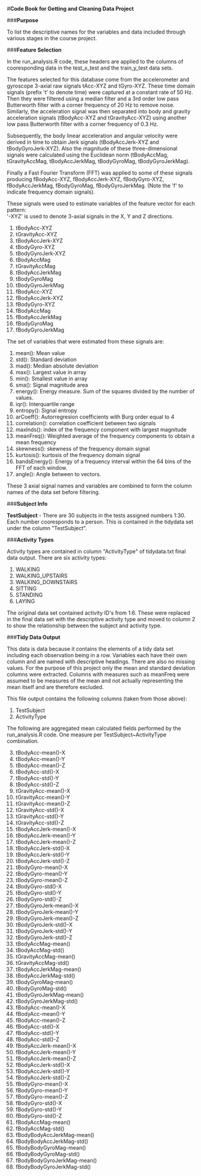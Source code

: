 #**Code Book for Getting and Cleaning Data Project**

###**Purpose**

To list the descriptive names for the variables and data included through various stages in the course project. 

###**Feature Selection**

In the run_analysis.R code, these headers are applied to the columns of cooresponding data in the test_x_test and the train_y_test data sets.

The features selected for this database come from the accelerometer and gyroscope 3-axial raw signals tAcc-XYZ and tGyro-XYZ. These time domain signals (prefix 't' to denote time) were captured at a constant rate of 50 Hz. Then they were filtered using a median filter and a 3rd order low pass Butterworth filter with a corner frequency of 20 Hz to remove noise. Similarly, the acceleration signal was then separated into body and gravity acceleration signals (tBodyAcc-XYZ and tGravityAcc-XYZ) using another low pass Butterworth filter with a corner frequency of 0.3 Hz. 

Subsequently, the body linear acceleration and angular velocity were derived in time to obtain Jerk signals (tBodyAccJerk-XYZ and tBodyGyroJerk-XYZ). Also the magnitude of these three-dimensional signals were calculated using the Euclidean norm (tBodyAccMag, tGravityAccMag, tBodyAccJerkMag, tBodyGyroMag, tBodyGyroJerkMag). 

Finally a Fast Fourier Transform (FFT) was applied to some of these signals producing fBodyAcc-XYZ, fBodyAccJerk-XYZ, fBodyGyro-XYZ, fBodyAccJerkMag, fBodyGyroMag, fBodyGyroJerkMag. (Note the 'f' to indicate frequency domain signals). 

These signals were used to estimate variables of the feature vector for each pattern:  
'-XYZ' is used to denote 3-axial signals in the X, Y and Z directions.

1. tBodyAcc-XYZ
2. tGravityAcc-XYZ
3. tBodyAccJerk-XYZ
4. tBodyGyro-XYZ
5. tBodyGyroJerk-XYZ
6. tBodyAccMag
7. tGravityAccMag
8. tBodyAccJerkMag
9. tBodyGyroMag
10. tBodyGyroJerkMag
11. fBodyAcc-XYZ
12. fBodyAccJerk-XYZ
13. fBodyGyro-XYZ
14. fBodyAccMag
15. fBodyAccJerkMag
16. fBodyGyroMag
17. fBodyGyroJerkMag

The set of variables that were estimated from these signals are: 

1. mean(): Mean value
2. std(): Standard deviation
3. mad(): Median absolute deviation 
4. max(): Largest value in array
5. min(): Smallest value in array
6. sma(): Signal magnitude area
7. energy(): Energy measure. Sum of the squares divided by the number of values. 
8. iqr(): Interquartile range 
9. entropy(): Signal entropy
10. arCoeff(): Autorregresion coefficients with Burg order equal to 4
11. correlation(): correlation coefficient between two signals
12. maxInds(): index of the frequency component with largest magnitude
13. meanFreq(): Weighted average of the frequency components to obtain a mean frequency
14. skewness(): skewness of the frequency domain signal 
15. kurtosis(): kurtosis of the frequency domain signal 
16. bandsEnergy(): Energy of a frequency interval within the 64 bins of the FFT of each window.
17. angle(): Angle between to vectors.

These 3 axial signal names and variables are combined to form the column names of the data set before filtering. 

###**Subject Info**

**TestSubject** - There are 30 subjects in the tests assigned numbers 1:30. Each number cooresponds to a person.
This is contained in the tidydata set under the column "TestSubject". 

###**Activity Types**

Activity types are contained in column "ActivityType" of tidydata.txt final data output. There are six activity types:

1. WALKING
2. WALKING_UPSTAIRS
3. WALKING_DOWNSTAIRS
4. SITTING
5. STANDING
6. LAYING

The original data set contained activity ID's from 1:6. These were replaced in the final data set with the descriptive
activity type and moved to column 2 to show the relationship between the subject and activity type.  

###**Tidy Data Output**

This data is data because it contains the elements of a tidy data set including each observation being in a row. Variables
each have their own column and are named with descriptive headings. There are also no missing values. For the purpose of this
project only the mean and standard deviation columns were extracted. Columns with measures such as meanFreq were assumed to be
measures of the mean and not actually representing the mean itself and are therefore excluded.  

This file output contains the following columns (taken from those above):

1. TestSubject                 
2. ActivityType

The following are aggregated mean calculated fields performed by the run_analysis.R code. One measure per TestSubject~ActivityType combination. 
                
3. tBodyAcc-mean()-X          
4. tBodyAcc-mean()-Y
5. tBodyAcc-mean()-Z
6. tBodyAcc-std()-X           
7. tBodyAcc-std()-Y            
8. tBodyAcc-std()-Z            
9. tGravityAcc-mean()-X       
10. tGravityAcc-mean()-Y        
11. tGravityAcc-mean()-Z        
12. tGravityAcc-std()-X        
13. tGravityAcc-std()-Y         
14. tGravityAcc-std()-Z         
15. tBodyAccJerk-mean()-X      
16. tBodyAccJerk-mean()-Y       
17. tBodyAccJerk-mean()-Z       
18. tBodyAccJerk-std()-X       
19. tBodyAccJerk-std()-Y        
20. tBodyAccJerk-std()-Z        
21. tBodyGyro-mean()-X         
22. tBodyGyro-mean()-Y          
23. tBodyGyro-mean()-Z          
24. tBodyGyro-std()-X          
25. tBodyGyro-std()-Y           
26. tBodyGyro-std()-Z           
27. tBodyGyroJerk-mean()-X     
28. tBodyGyroJerk-mean()-Y      
29. tBodyGyroJerk-mean()-Z      
30. tBodyGyroJerk-std()-X      
31. tBodyGyroJerk-std()-Y       
32. tBodyGyroJerk-std()-Z       
33. tBodyAccMag-mean()         
34. tBodyAccMag-std()           
35. tGravityAccMag-mean()       
36. tGravityAccMag-std()       
37. tBodyAccJerkMag-mean()      
38. tBodyAccJerkMag-std()
39. tBodyGyroMag-mean()        
40. tBodyGyroMag-std()          
41. tBodyGyroJerkMag-mean()     
42. tBodyGyroJerkMag-std()     
43. fBodyAcc-mean()-X           
44. fBodyAcc-mean()-Y           
45. fBodyAcc-mean()-Z          
46. fBodyAcc-std()-X            
47. fBodyAcc-std()-Y            
48. fBodyAcc-std()-Z           
49. fBodyAccJerk-mean()-X       
50. fBodyAccJerk-mean()-Y       
51. fBodyAccJerk-mean()-Z      
52. fBodyAccJerk-std()-X        
53. fBodyAccJerk-std()-Y        
54. fBodyAccJerk-std()-Z       
55. fBodyGyro-mean()-X          
56. fBodyGyro-mean()-Y          
57. fBodyGyro-mean()-Z         
58. fBodyGyro-std()-X           
59. fBodyGyro-std()-Y           
60. fBodyGyro-std()-Z          
61. fBodyAccMag-mean()          
62. fBodyAccMag-std()           
63. fBodyBodyAccJerkMag-mean() 
64. fBodyBodyAccJerkMag-std()   
65. fBodyBodyGyroMag-mean()     
66. fBodyBodyGyroMag-std()    
67. fBodyBodyGyroJerkMag-mean() 
68. fBodyBodyGyroJerkMag-std()